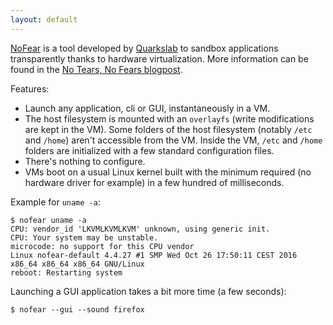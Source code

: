 ```yaml
---
layout: default
---
```


[NoFear](https://github.com/cappsule/nofear) is a tool developed by
[Quarkslab](https://quarkslab.com) to sandbox applications transparently thanks
to hardware virtualization. More information can be found in the
[No Tears, No Fears blogpost](http://blog.quarkslab.com/no-tears-no-fears.html).

Features:

- Launch any application, cli or GUI, instantaneously in a VM.
- The host filesystem is mounted with an `overlayfs` (write modifications are
  kept in the VM). Some folders of the host filesystem (notably `/etc` and
  `/home`) aren't accessible from the VM. Inside the VM, `/etc` and `/home`
  folders are initialized with a few standard configuration files.
- There's nothing to configure.
- VMs boot on a usual Linux kernel built with the minimum required (no hardware
  driver for example) in a few hundred of milliseconds.

Example for `uname -a`:

    $ nofear uname -a
    CPU: vendor_id 'LKVMLKVMLKVM' unknown, using generic init.
    CPU: Your system may be unstable.
    microcode: no support for this CPU vendor
    Linux nofear-default 4.4.27 #1 SMP Wed Oct 26 17:50:11 CEST 2016 x86_64 x86_64 x86_64 GNU/Linux
    reboot: Restarting system

Launching a GUI application takes a bit more time (a few seconds):

    $ nofear --gui --sound firefox
